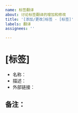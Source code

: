 ```yaml
---
name: 标签翻译
about: 讨论标签翻译的增加和修改
title: '[添加/更改]标签 - [标签]'
labels: 翻译
assignees: ''

---
```


<!-- 发布前请替换所有方括号（“[]”）中的文本 -->

# [标签] <!-- 要变更的标签，如 female:lolicon，对于在多个命名空间出现的标签，也可以省略命名空间表示需要批量变更 -->
+ 名称：
+ 描述：
+ 外部链接：

## 备注：
<!-- 关于该变更的额外说明 -->



<!-- 更多标签翻译，格式同上 -->

<!--

# [标签]
+ 名称：
+ 描述：
+ 外部链接：

## 备注：

-->
